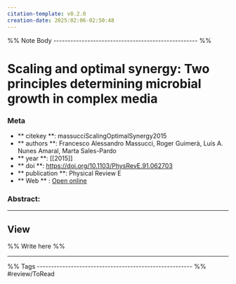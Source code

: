 ```yaml
---
citation-template: v0.2.0
creation-date: 2025:02:06-02:50:48
---
```


%% Note Body --------------------------------------------------- %%
# Scaling and optimal synergy: Two principles determining microbial growth in complex media

### Meta
- ** citekey **: massucciScalingOptimalSynergy2015
- ** authors **: Francesco Alessandro Massucci, Roger Guimerà, Luís A. Nunes Amaral, Marta Sales-Pardo
- ** year **: [[2015]]
- ** doi **: https://doi.org/10.1103/PhysRevE.91.062703
- ** publication **: Physical Review E
- ** Web ** : [Open online](https://link.aps.org/doi/10.1103/PhysRevE.91.062703)


### Abstract:


___

## View

%% Write here %%





___
%% Tags  ------------------------------------------------------- %%
#review/ToRead